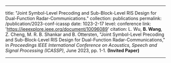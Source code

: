 ---

title: "Joint Symbol-Level Precoding and Sub-Block-Level RIS Design for Dual-Function Radar-Communications."
collection: publications
permalink: /publication/2023-conf-icassp
date: 1023-2-17
level: conference
link: 'https://ieeexplore.ieee.org/document/10096089'
citation: L. Wu, <b>B. Wang</b>, Z. Cheng,  M. R. B. Shankar and B. Ottersten, "Joint Symbol-Level Precoding and Sub-Block-Level RIS Design for Dual-Function Radar-Communications," in <i>Proceedings IEEE International Conference on Acoustics, Speech and Signal Processing (ICASSP)</i>, June 2023, pp. 1-1. <b>(Invited Paper)</b>

---